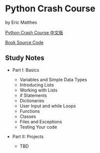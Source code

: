# Python Crash Course #

by Eric Matthes

[Python Crash Course 中文版](https://www.ituring.com.cn/book/1861 "")

[Book Source Code](https://www.ituring.com.cn/book/download/d9988c6a-0e57-4774-8879-5863a4d32e48 "")

## Study Notes ## 


- Part I: Basics
    - Variables and Simple Data Types
    - Introducing Lists
    - Working with Lists
    - if Statements
    - Dictionaries
    - User Input and while Loops
    - Functions
    - Classes
    - Files and Exceptions
    - Testing Your code

- Part II: Projects
    - TBD
